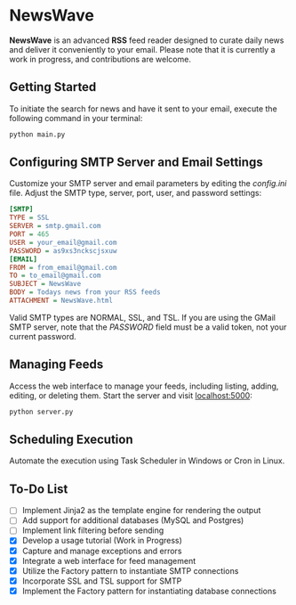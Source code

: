 # NewsWave

**NewsWave** is an advanced **RSS** feed reader designed to curate daily news and deliver it conveniently to your email. Please note that it is currently a work in progress, and contributions are welcome.

## Getting Started

To initiate the search for news and have it sent to your email, execute the following command in your terminal:

```bash
python main.py
```

## Configuring SMTP Server and Email Settings

Customize your SMTP server and email parameters by editing the *config.ini* file. Adjust the SMTP type, server, port, user, and password settings:

```ini
[SMTP]
TYPE = SSL
SERVER = smtp.gmail.com
PORT = 465
USER = your_email@gmail.com
PASSWORD = as9xs3nckscjsxuw
[EMAIL]
FROM = from_email@gmail.com
TO = to_email@gmail.com
SUBJECT = NewsWave
BODY = Todays news from your RSS feeds
ATTACHMENT = NewsWave.html
```

Valid SMTP types are NORMAL, SSL, and TSL. If you are using the GMail SMTP server, note that the *PASSWORD* field must be a valid token, not your current password.

## Managing Feeds

Access the web interface to manage your feeds, including listing, adding, editing, or deleting them. Start the server and visit [localhost:5000](http://localhost:5000/):

```bash
python server.py
```

## Scheduling Execution

Automate the execution using Task Scheduler in Windows or Cron in Linux.

## To-Do List

- [ ] Implement Jinja2 as the template engine for rendering the output
- [ ] Add support for additional databases (MySQL and Postgres)
- [ ] Implement link filtering before sending
- [X] Develop a usage tutorial (Work in Progress)
- [X] Capture and manage exceptions and errors
- [X] Integrate a web interface for feed management
- [X] Utilize the Factory pattern to instantiate SMTP connections
- [X] Incorporate SSL and TSL support for SMTP
- [X] Implement the Factory pattern for instantiating database connections
